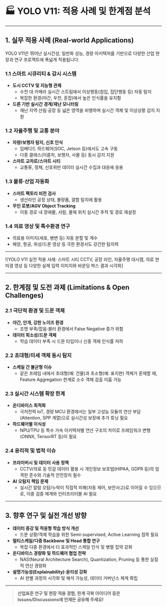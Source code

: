 # 🏭 YOLO V11: 적용 사례 및 한계점 분석

---

## 1. 실무 적용 사례 (Real-world Applications)

YOLO V11은 뛰어난 실시간성, 일반화 성능, 경량 아키텍처를 기반으로 다양한 산업 현장과 연구 프로젝트에 폭넓게 적용됩니다.

### 1.1 스마트 시큐리티 & 감시 시스템

- **도시 CCTV 및 지능형 관제**  
  - 수천 대 카메라 실시간 스트림에서 이상행동(침입, 집단행동 등) 자동 탐지
  - 복잡한 환경(야간, 우천, 혼잡)에서 높은 인식률을 유지함
- **드론 기반 실시간 경계/재난 모니터링**  
  - 재난 지역·산림·공장 등 넓은 영역을 비행하며 실시간 객체 및 이상상황 감지 지원

### 1.2 자율주행 및 교통 분야

- **차량/보행자 탐지, 신호 인식**  
  - 임베디드 하드웨어(SOC, Jetson 등)에서도 고속 구동
  - 다종 클래스(이륜차, 보행자, 사물 등) 동시 감지 지원
- **스마트 교차로/스마트 시티**  
  - 교통류, 정체, 신호위반 데이터 실시간 수집과 대응에 응용

### 1.3 물류·산업 자동화

- **스마트 팩토리 비전 검사**  
  - 생산라인 공정 상태, 불량품, 결함 탐지에 활용
- **무인 로봇/AGV Object Tracking**  
  - 이동 경로 내 장애물, 사람, 물체 위치 실시간 추적 및 경로 재설정

### 1.4 의료 영상 및 특수환경 연구

- 의료용 이미지(세포, 병변 등) 자동 분할 및 계수
- 해양, 항공, 위성/드론 영상 등 극한 환경서도 강건한 탐지력

---

![YOLO V11 실전 적용 사례: 스마트 시티 CCTV, 공장 라인, 자율주행 대시캠, 의료 현미경 영상 등 다양한 실제 입력 이미지와 바운딩 박스 결과 시각화]

---

## 2. 한계점 및 도전 과제 (Limitations & Open Challenges)

### 2.1 극단적 환경 및 드문 객체

- **야간, 안개, 강한 노이즈 환경**  
  - 조명 부족/잡음·블러 환경에서 False Negative 증가 위험
- **데이터 희소성/드문 객체**  
  - 학습 데이터 부족 시 드문 타입이나 신종 객체 인식률 저하

### 2.2 초대형/미세 객체 동시 탐지

- **스케일 간 불균형 이슈**  
  - 같은 프레임 내에서 초대형(예: 건물)과 초소형(예: 표지판) 객체가 혼재할 때, Feature Aggregation 한계로 소수 객체 검출 미흡 가능

### 2.3 실시간 시스템 확장 한계

- **온디바이스 최적화**  
  - 극저전력 IoT, 경량 MCU 환경에서는 일부 고성능 모듈의 연산 부담(Attention, SPP 계열)으로 실시간성 보장에 추가 튜닝 필요
- **하드웨어별 이식성**  
  - NPU/TPU 등 특수 가속 아키텍처별 연산 구조의 차이로 프레임워크 변형(ONNX, TensorRT 등)이 필요

### 2.4 윤리적 및 법적 이슈

- **프라이버시 및 데이터 사용 정책**  
  - CCTV/의료 등 민감 데이터 활용 시 개인정보 보호법(HIPAA, GDPR 등)의 엄격한 준수와 기술적 안전장치 필수
- **AI 오탐지 책임 문제**  
  - 실시간 알람 오탐/누락이 직접적 피해(자동 제어, 보안사고)로 이어질 수 있으므로, 이중 검증 체계와 인터프리터블 AI 필요

---

## 3. 향후 연구 및 실전 개선 방향

- **데이터 증강 및 적응형 학습 방식 개선**  
  - 드문 상황/객체 학습을 위한 Semi-supervised, Active Learning 접목 필요
- **멀티스케일/다중 Backbone 및 Head 통합 연구**  
  - 복잡·다중 환경에서 더 효과적인 스케일 인식 및 병렬 집약 강화
- **온디바이스 경량화 및 하드웨어 협업 전략**  
  - NAS(Neural Architecture Search), Quantization, Pruning 등 통한 실질적 연산 경량화
- **설명가능성(Explainability)·윤리성 강화**  
  - AI 판별 과정의 시각화 및 해석 가능성, 데이터 거버넌스 체계 확립

---

> **산업표준 연구 및 현장 적용 경험, 한계 극복 아이디어 등은 Issues/Discussions에 언제든 공유해 주세요!**

